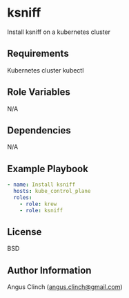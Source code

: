 ksniff
=========

Install ksniff on a kubernetes cluster

Requirements
------------

Kubernetes cluster
kubectl

Role Variables
--------------

N/A

Dependencies
------------

N/A

Example Playbook
----------------

```yaml
- name: Install ksniff
  hosts: kube_control_plane
  roles:
    - role: krew
    - role: ksniff
```

License
-------

BSD

Author Information
------------------

Angus Clinch (angus.clinch@gmail.com)
